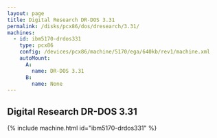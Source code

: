 ```yaml
---
layout: page
title: Digital Research DR-DOS 3.31
permalink: /disks/pcx86/dos/dresearch/3.31/
machines:
  - id: ibm5170-drdos331
    type: pcx86
    config: /devices/pcx86/machine/5170/ega/640kb/rev1/machine.xml
    autoMount:
      A:
        name: DR-DOS 3.31
      B:
        name: None
---
```


Digital Research DR-DOS 3.31
----------------------------

{% include machine.html id="ibm5170-drdos331" %}
